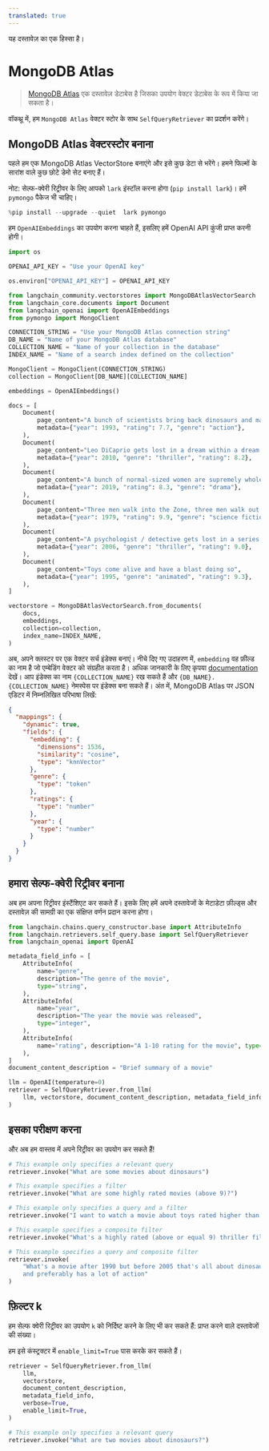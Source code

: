```yaml
---
translated: true
---
```


यह दस्तावेज़ का एक हिस्सा है।

# MongoDB Atlas

>[MongoDB Atlas](https://www.mongodb.com/) एक दस्तावेज़ डेटाबेस है जिसका उपयोग वेक्टर डेटाबेस के रूप में किया जा सकता है।

वॉकथ्रू में, हम `MongoDB Atlas` वेक्टर स्टोर के साथ `SelfQueryRetriever` का प्रदर्शन करेंगे।

## MongoDB Atlas वेक्टरस्टोर बनाना

पहले हम एक MongoDB Atlas VectorStore बनाएंगे और इसे कुछ डेटा से भरेंगे। हमने फिल्मों के सारांश वाले कुछ छोटे डेमो सेट बनाए हैं।

नोट: सेल्फ-क्वेरी रिट्रीवर के लिए आपको `lark` इंस्टॉल करना होगा (`pip install lark`)। हमें `pymongo` पैकेज भी चाहिए।

```python
%pip install --upgrade --quiet  lark pymongo
```

हम `OpenAIEmbeddings` का उपयोग करना चाहते हैं, इसलिए हमें OpenAI API कुंजी प्राप्त करनी होगी।

```python
import os

OPENAI_API_KEY = "Use your OpenAI key"

os.environ["OPENAI_API_KEY"] = OPENAI_API_KEY
```

```python
from langchain_community.vectorstores import MongoDBAtlasVectorSearch
from langchain_core.documents import Document
from langchain_openai import OpenAIEmbeddings
from pymongo import MongoClient

CONNECTION_STRING = "Use your MongoDB Atlas connection string"
DB_NAME = "Name of your MongoDB Atlas database"
COLLECTION_NAME = "Name of your collection in the database"
INDEX_NAME = "Name of a search index defined on the collection"

MongoClient = MongoClient(CONNECTION_STRING)
collection = MongoClient[DB_NAME][COLLECTION_NAME]

embeddings = OpenAIEmbeddings()
```

```python
docs = [
    Document(
        page_content="A bunch of scientists bring back dinosaurs and mayhem breaks loose",
        metadata={"year": 1993, "rating": 7.7, "genre": "action"},
    ),
    Document(
        page_content="Leo DiCaprio gets lost in a dream within a dream within a dream within a ...",
        metadata={"year": 2010, "genre": "thriller", "rating": 8.2},
    ),
    Document(
        page_content="A bunch of normal-sized women are supremely wholesome and some men pine after them",
        metadata={"year": 2019, "rating": 8.3, "genre": "drama"},
    ),
    Document(
        page_content="Three men walk into the Zone, three men walk out of the Zone",
        metadata={"year": 1979, "rating": 9.9, "genre": "science fiction"},
    ),
    Document(
        page_content="A psychologist / detective gets lost in a series of dreams within dreams within dreams and Inception reused the idea",
        metadata={"year": 2006, "genre": "thriller", "rating": 9.0},
    ),
    Document(
        page_content="Toys come alive and have a blast doing so",
        metadata={"year": 1995, "genre": "animated", "rating": 9.3},
    ),
]

vectorstore = MongoDBAtlasVectorSearch.from_documents(
    docs,
    embeddings,
    collection=collection,
    index_name=INDEX_NAME,
)
```

अब, अपने क्लस्टर पर एक वेक्टर सर्च इंडेक्स बनाएं। नीचे दिए गए उदाहरण में, `embedding` वह फ़ील्ड का नाम है जो एम्बेडिंग वेक्टर को संग्रहीत करता है। अधिक जानकारी के लिए कृपया [documentation](https://www.mongodb.com/docs/atlas/atlas-search/field-types/knn-vector) देखें।
आप इंडेक्स का नाम `{COLLECTION_NAME}` रख सकते हैं और `{DB_NAME}.{COLLECTION_NAME}` नेमस्पेस पर इंडेक्स बना सकते हैं। अंत में, MongoDB Atlas पर JSON एडिटर में निम्नलिखित परिभाषा लिखें:

```json
{
  "mappings": {
    "dynamic": true,
    "fields": {
      "embedding": {
        "dimensions": 1536,
        "similarity": "cosine",
        "type": "knnVector"
      },
      "genre": {
        "type": "token"
      },
      "ratings": {
        "type": "number"
      },
      "year": {
        "type": "number"
      }
    }
  }
}
```

## हमारा सेल्फ-क्वेरी रिट्रीवर बनाना

अब हम अपना रिट्रीवर इंस्टैंशिएट कर सकते हैं। इसके लिए हमें अपने दस्तावेजों के मेटाडेटा फ़ील्ड्स और दस्तावेज़ की सामग्री का एक संक्षिप्त वर्णन प्रदान करना होगा।

```python
from langchain.chains.query_constructor.base import AttributeInfo
from langchain.retrievers.self_query.base import SelfQueryRetriever
from langchain_openai import OpenAI

metadata_field_info = [
    AttributeInfo(
        name="genre",
        description="The genre of the movie",
        type="string",
    ),
    AttributeInfo(
        name="year",
        description="The year the movie was released",
        type="integer",
    ),
    AttributeInfo(
        name="rating", description="A 1-10 rating for the movie", type="float"
    ),
]
document_content_description = "Brief summary of a movie"
```

```python
llm = OpenAI(temperature=0)
retriever = SelfQueryRetriever.from_llm(
    llm, vectorstore, document_content_description, metadata_field_info, verbose=True
)
```

## इसका परीक्षण करना

और अब हम वास्तव में अपने रिट्रीवर का उपयोग कर सकते हैं!

```python
# This example only specifies a relevant query
retriever.invoke("What are some movies about dinosaurs")
```

```python
# This example specifies a filter
retriever.invoke("What are some highly rated movies (above 9)?")
```

```python
# This example only specifies a query and a filter
retriever.invoke("I want to watch a movie about toys rated higher than 9")
```

```python
# This example specifies a composite filter
retriever.invoke("What's a highly rated (above or equal 9) thriller film?")
```

```python
# This example specifies a query and composite filter
retriever.invoke(
    "What's a movie after 1990 but before 2005 that's all about dinosaurs, \
    and preferably has a lot of action"
)
```

## फ़िल्टर k

हम सेल्फ क्वेरी रिट्रीवर का उपयोग `k` को निर्दिष्ट करने के लिए भी कर सकते हैं: प्राप्त करने वाले दस्तावेजों की संख्या।

हम इसे कंस्ट्रक्टर में `enable_limit=True` पास करके कर सकते हैं।

```python
retriever = SelfQueryRetriever.from_llm(
    llm,
    vectorstore,
    document_content_description,
    metadata_field_info,
    verbose=True,
    enable_limit=True,
)
```

```python
# This example only specifies a relevant query
retriever.invoke("What are two movies about dinosaurs?")
```
